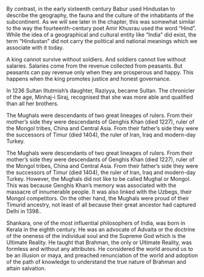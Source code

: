 

By contrast, in the early sixteenth century Babur used Hindustan to describe the geography, the fauna and the culture of the inhabitants of the subcontinent. As we will see later in the chapter, this was somewhat similar to the way the fourteenth-century poet Amir Khusrau used the word “Hind”. While the idea of a geographical and cultural entity like “India” did exist, the term “Hindustan” did not carry the political and national meanings which we associate with it today.

A king cannot survive without soldiers. And soldiers cannot live without salaries. Salaries come from the revenue collected from peasants. But peasants can pay revenue only when they are prosperous and happy. This happens when the king promotes justice and honest governance.

In 1236 Sultan Iltutmish’s daughter, Raziyya, became Sultan. The chronicler of the age, Minhaj-i Siraj, recognised that she was more able and qualified than all her brothers.

The Mughals were descendants of two great lineages of rulers. From their mother’s side they were descendants of Genghis Khan (died 1227), ruler of the Mongol tribes, China and Central Asia. From their father’s side they were the successors of Timur (died 1404), the ruler of Iran, Iraq and modern-day Turkey.

The Mughals were descendants of two great lineages of rulers. From their mother’s side they were descendants of Genghis Khan (died 1227), ruler of the Mongol tribes, China and Central Asia. From their father’s side they were the successors of Timur (died 1404), the ruler of Iran, Iraq and modern-day Turkey. However, the Mughals did not like to be called Mughal or Mongol. This was because Genghis Khan’s memory was associated with the massacre of innumerable people. It was also linked with the Uzbegs, their Mongol competitors. On the other hand, the Mughals were proud of their Timurid ancestry, not least of all because their great ancestor had captured Delhi in 1398..

Shankara, one of the most influential philosophers of India, was born in Kerala in the eighth century. He was an advocate of Advaita or the doctrine of the oneness of the individual soul and the Supreme God which is the Ultimate Reality. He taught that Brahman, the only or Ultimate Reality, was formless and without any attributes. He considered the world around us to be an illusion or maya, and preached renunciation of the world and adoption of the path of knowledge to understand the true nature of Brahman and attain salvation.


